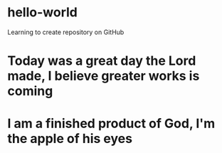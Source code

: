 # hello-world
Learning to create repository on GitHub
# Today was a great day the Lord made, I believe greater works is coming
# I am a finished product of God, I'm the apple of his eyes

